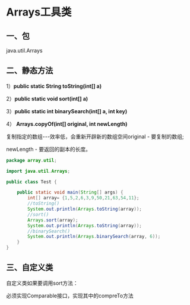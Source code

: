 # Arrays工具类

## 一、包

java.util.Arrays

## 二、静态方法

1）**public static String toString(int[] a)**

2）**public static void sort(int[] a)**

3）**public static int binarySearch(int[] a, int key)**

4） **Arrays.copyOf(int[] original, int newLength)**

复制指定的数组---效率低，会重新开辟新的数组空间original - 要复制的数组;

newLength - 要返回的副本的长度。

```java
package array.util;

import java.util.Arrays;

public class Test {

	public static void main(String[] args) {
		int[] array= {1,5,2,6,3,9,50,21,63,54,11};
        //toString()
		System.out.println(Arrays.toString(array));
        //sort()
		Arrays.sort(array);
		System.out.println(Arrays.toString(array));
        //binarySearch()
		System.out.println(Arrays.binarySearch(array, 6));
	}
}

```



## 三、自定义类

自定义类如果要调用sort方法：

必须实现Comparable接口，实现其中的compreTo方法

